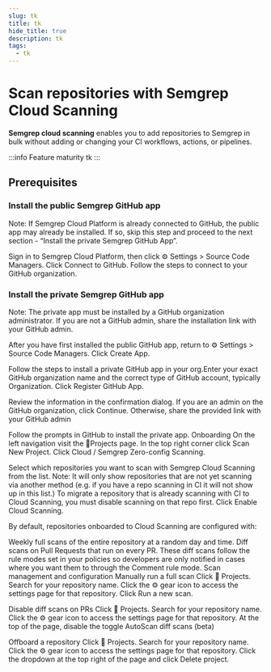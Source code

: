 ```yaml
---
slug: tk
title: tk
hide_title: true
description: tk
tags:
  - tk
---
```


# Scan repositories with Semgrep Cloud Scanning

**Semgrep cloud scanning** enables you to add repositories to Semgrep in bulk without adding or changing your CI workflows, actions, or pipelines.

:::info Feature maturity
tk
:::

## Prerequisites

### Install the public Semgrep GitHub app

Note: If Semgrep Cloud Platform is already connected to GitHub, the public app may already be installed. If so, skip this step and proceed to the next section  - “Install the private Semgrep GitHub App”.

Sign in to Semgrep Cloud Platform, then click ⚙️ Settings > Source Code Managers. 
Click Connect to GitHub.
Follow the steps to connect to your GitHub organization.

### Install the private Semgrep GitHub app

Note: The private app must be installed by a GitHub organization administrator. If you are not a GitHub admin, share the installation link with your GitHub admin.

After you have first installed the public GitHub app, return to ⚙️ Settings > Source Code Managers.
Click Create App.

Follow the steps to install a private GitHub app in your org.Enter your exact GitHub organization name and the correct type of GitHub account, typically Organization. Click Register GitHub App.

Review the information in the confirmation dialog. If you are an admin on the GitHub organization, click Continue. Otherwise, share the provided link with your GitHub admin

Follow the prompts in GitHub to install the private app.
Onboarding
On the left navigation visit the 📂Projects page.
In the top right corner click Scan New Project.
Click Cloud / Semgrep Zero-config Scanning.

Select which repositories you want to scan with Semgrep Cloud Scanning from the list. Note: It will only show  repositories that are not yet scanning via another method (e.g. if you have a repo scanning in CI it will not show up in this list.) To migrate a repository that is already scanning with CI to Cloud Scanning, you must disable scanning on that repo first.
Click Enable Cloud Scanning. 


By default, repositories onboarded to Cloud Scanning are configured with:

Weekly full scans of the entire repository at a random day and time. 
Diff scans on Pull Requests that run on every PR. These diff scans follow the rule modes set in your policies so developers  are only notified in cases where you want them to through the Comment rule mode. 
Scan management and configuration
Manually run a full scan
Click 📂 Projects.
Search for your repository name.
Click the ⚙️ gear icon to access the settings page for that repository.
Click Run a new scan.

Disable diff scans on PRs
Click 📂 Projects.
Search for your repository name.
Click the ⚙️ gear icon to access the settings page for that repository.
At the top of the page, disable the toggle AutoScan diff scans (beta)

Offboard a repository
Click 📂  Projects.
Search for your repository name.
Click the ⚙️ gear icon to access the settings page for that repository.
Click the dropdown at the top right of the page and click Delete project.
